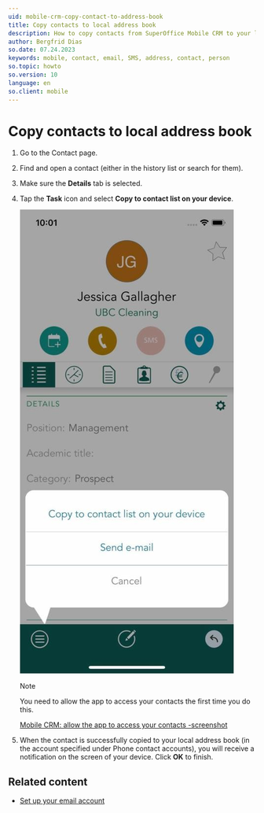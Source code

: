 ```yaml
---
uid: mobile-crm-copy-contact-to-address-book
title: Copy contacts to local address book
description: How to copy contacts from SuperOffice Mobile CRM to your local address book.
author: Bergfrid Dias
so.date: 07.24.2023
keywords: mobile, contact, email, SMS, address, contact, person
so.topic: howto
so.version: 10
language: en
so.client: mobile
---
```


# Copy contacts to local address book

1. Go to the Contact page.
2. Find and open a contact (either in the history list or search for them).
3. Make sure the **Details** tab is selected.
4. Tap the **Task** icon and select **Copy to contact list on your device**.

    ![Mobile CRM: Copy to contact list -screenshot][img1]

    > [!NOTE]
    > You need to allow the app to access your contacts the first time you do this.

    [Mobile CRM: allow the app to access your contacts -screenshot][img2]

5. When the contact is successfully copied to your local address book (in the account specified under Phone contact accounts), you will receive a notification on the screen of your device. Click **OK** to finish.

## Related content

* [Set up your email account][1]

<!-- Referenced links -->
[1]: ../getting-started/set-up-email.md

<!-- Referenced images -->
[img1]: ../media/copy-contacts.jpg
[img2]: ../media/allow-access-to-contacts.png
